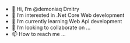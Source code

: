 - 👋 Hi, I’m @demoniaq Dmitry
- 👀 I’m interested in .Net Core Web development
- 🌱 I’m currently learning Web Api development
- 💞️ I’m looking to collaborate on ...
- 📫 How to reach me ...

<!---
demoniaq/demoniaq is a ✨ special ✨ repository because its `README.md` (this file) appears on your GitHub profile.
You can click the Preview link to take a look at your changes.
--->

